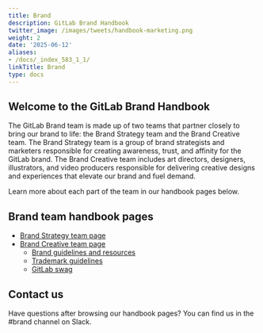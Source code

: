 ```yaml
---
title: Brand
description: GitLab Brand Handbook
twitter_image: /images/tweets/handbook-marketing.png
weight: 2
date: '2025-06-12'
aliases:
- /docs/_index_583_1_1/
linkTitle: Brand
type: docs
---
```


<link rel="stylesheet" type="text/css" href="/stylesheets/biztech.css" />

## <i class="fas fa-bullhorn fa-fw color-orange font-awesome"></i> Welcome to the GitLab Brand Handbook

The GitLab Brand team is made up of two teams that partner closely to bring our brand to life: the Brand Strategy team and the Brand Creative team.
The Brand Strategy team is a group of brand strategists and marketers responsible for creating awareness, trust, and affinity for the GitLab brand.
The Brand Creative team includes art directors, designers, illustrators, and video producers responsible for delivering creative designs and experiences that elevate our brand and fuel demand.

Learn more about each part of the team in our handbook pages below.

## Brand team handbook pages

- [Brand Strategy team page](/handbook/marketing/brand-and-product-marketing/brand/brand-strategy/)
- [Brand Creative team page](/handbook/marketing/brand-and-product-marketing/design)
  - [Brand guidelines and resources](https://design.gitlab.com/brand-overview/resources/)
  - [Trademark guidelines](/handbook/marketing/brand-and-product-marketing/brand/brand-activation/trademark-guidelines/)
  - [GitLab swag](/handbook/marketing/brand-and-product-marketing/brand/merchandise-handling/)

## Contact us

Have questions after browsing our handbook pages? You can find us in the #brand channel on Slack.
